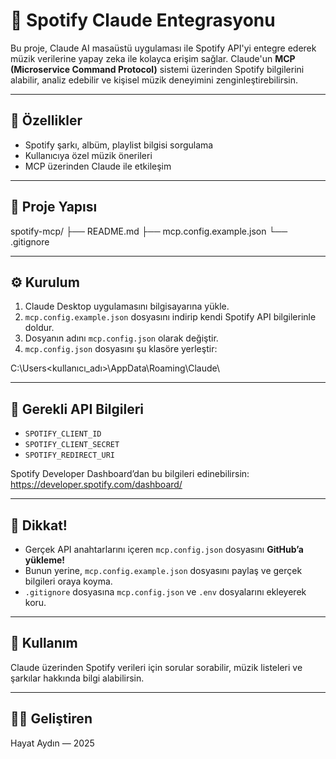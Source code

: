 # 🎵 Spotify Claude Entegrasyonu

Bu proje, Claude AI masaüstü uygulaması ile Spotify API'yi entegre ederek müzik verilerine yapay zeka ile kolayca erişim sağlar. Claude'un **MCP (Microservice Command Protocol)** sistemi üzerinden Spotify bilgilerini alabilir, analiz edebilir ve kişisel müzik deneyimini zenginleştirebilirsin.

---

## 🚀 Özellikler

- Spotify şarkı, albüm, playlist bilgisi sorgulama  
- Kullanıcıya özel müzik önerileri  
- MCP üzerinden Claude ile etkileşim  

---

## 📁 Proje Yapısı

spotify-mcp/
├── README.md
├── mcp.config.example.json
└── .gitignore



---

## ⚙️ Kurulum

1. Claude Desktop uygulamasını bilgisayarına yükle.  
2. `mcp.config.example.json` dosyasını indirip kendi Spotify API bilgilerinle doldur.  
3. Dosyanın adını `mcp.config.json` olarak değiştir.  
4. `mcp.config.json` dosyasını şu klasöre yerleştir:  

C:\Users<kullanıcı_adı>\AppData\Roaming\Claude\


---

## 🔐 Gerekli API Bilgileri

- `SPOTIFY_CLIENT_ID`  
- `SPOTIFY_CLIENT_SECRET`  
- `SPOTIFY_REDIRECT_URI`  

Spotify Developer Dashboard’dan bu bilgileri edinebilirsin:  
https://developer.spotify.com/dashboard/

---

## 📌 Dikkat!

- Gerçek API anahtarlarını içeren `mcp.config.json` dosyasını **GitHub’a yükleme!**  
- Bunun yerine, `mcp.config.example.json` dosyasını paylaş ve gerçek bilgileri oraya koyma.  
- `.gitignore` dosyasına `mcp.config.json` ve `.env` dosyalarını ekleyerek koru.

---

## 🧠 Kullanım

Claude üzerinden Spotify verileri için sorular sorabilir, müzik listeleri ve şarkılar hakkında bilgi alabilirsin.

---

## 👩‍💻 Geliştiren

Hayat Aydın — 2025
